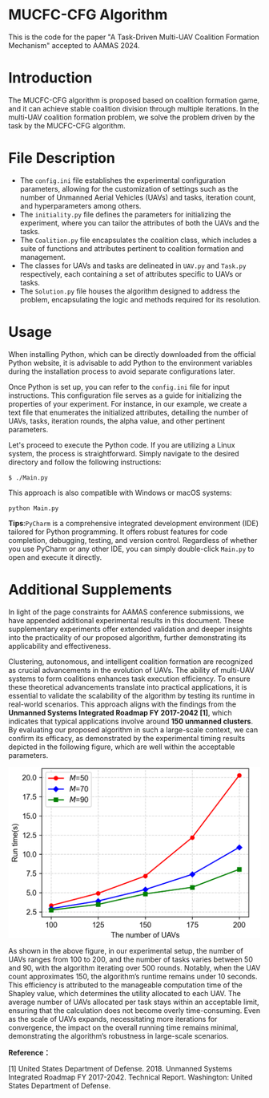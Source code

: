# MUCFC-CFG Algorithm
This is the code for the paper "A Task-Driven Multi-UAV Coalition Formation Mechanism" accepted to AAMAS 2024.

# Introduction
The MUCFC-CFG algorithm is proposed based on coalition formation game, and it can achieve stable coalition division through multiple iterations. In the multi-UAV coalition formation problem, we solve the problem driven by the task by the MUCFC-CFG algorithm.

# File Description

* The `config.ini` file establishes the experimental configuration parameters, allowing for the customization of settings such as the number of Unmanned Aerial Vehicles (UAVs) and tasks, iteration count, and hyperparameters among others.
* The `initiality.py` file defines the parameters for initializing the experiment, where you can tailor the attributes of both the UAVs and the tasks.
* The `Coalition.py` file encapsulates the coalition class, which includes a suite of functions and attributes pertinent to coalition formation and management.
* The classes for UAVs and tasks are delineated in `UAV.py` and `Task.py` respectively, each containing a set of attributes specific to UAVs or tasks.
* The `Solution.py` file houses the algorithm designed to address the problem, encapsulating the logic and methods required for its resolution.

# Usage
When installing Python, which can be directly downloaded from the official Python website, it is advisable to add Python to the environment variables during the installation process to avoid separate configurations later. 

Once Python is set up, you can refer to the `config.ini` file for input instructions. This configuration file serves as a guide for initializing the properties of your experiment. For instance, in our example, we create a text file that enumerates the initialized attributes, detailing the number of UAVs, tasks, iteration rounds, the alpha value, and other pertinent parameters.

Let's proceed to execute the Python code. If you are utilizing a Linux system, the process is straightforward. Simply navigate to the desired directory and follow the following instructions:

    $ ./Main.py 

This approach is also compatible with Windows or macOS systems:

    python Main.py

**Tips**:`PyCharm` is a comprehensive integrated development environment (IDE) tailored for Python programming. It offers robust features for code completion, debugging, testing, and version control. Regardless of whether you use PyCharm or any other IDE, you can simply double-click `Main.py` to open and execute it directly.

# Additional Supplements

In light of the page constraints for AAMAS conference submissions, we have appended additional experimental results in this document. These supplementary experiments offer extended validation and deeper insights into the practicality of our proposed algorithm, further demonstrating its applicability and effectiveness.

Clustering, autonomous, and intelligent coalition formation are recognized as crucial advancements in the evolution of UAVs. The ability of multi-UAV systems to form coalitions enhances task execution efficiency. To ensure these theoretical advancements translate into practical applications, it is essential to validate the scalability of the algorithm by testing its runtime in real-world scenarios. This approach aligns with the findings from the **Unmanned Systems Integrated Roadmap FY 2017-2042 [1]**, which indicates that typical applications involve around **150 unmanned clusters**. By evaluating our proposed algorithm in such a large-scale context, we can confirm its efficacy, as demonstrated by the experimental timing results depicted in the following figure, which are well within the acceptable parameters.

![figure](./Figure_1.png)


As shown in the above figure, in our experimental setup, the number of UAVs ranges from 100 to 200, and the number of tasks varies between 50 and 90, with the algorithm iterating over 500 rounds. Notably, when the UAV count approximates 150, the algorithm’s runtime remains under 10 seconds. This efficiency is attributed to the manageable computation time of the Shapley value, which determines the utility allocated to each UAV. The average number of UAVs allocated per task stays within an acceptable limit, ensuring that the calculation does not become overly time-consuming. Even as the scale of UAVs expands, necessitating more iterations for convergence, the impact on the overall running time remains minimal, demonstrating the algorithm’s robustness in large-scale scenarios.



**Reference：**

[1] United States Department of Defense. 2018. Unmanned Systems Integrated Roadmap FY 2017-2042. Technical Report. Washington: United States Department of Defense.

